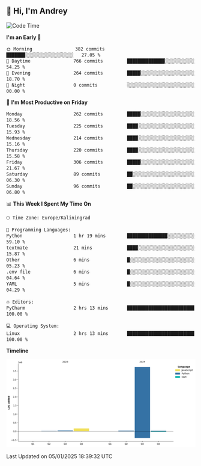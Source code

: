 ## 👋 Hi, I'm Andrey

<!--START_SECTION:waka-->
![Code Time](http://img.shields.io/badge/Code%20Time-667%20hrs%2036%20mins-blue)

**I'm an Early 🐤** 

```text
🌞 Morning                382 commits         ███████░░░░░░░░░░░░░░░░░░   27.05 % 
🌆 Daytime                766 commits         ██████████████░░░░░░░░░░░   54.25 % 
🌃 Evening                264 commits         █████░░░░░░░░░░░░░░░░░░░░   18.70 % 
🌙 Night                  0 commits           ░░░░░░░░░░░░░░░░░░░░░░░░░   00.00 % 
```
📅 **I'm Most Productive on Friday** 

```text
Monday                   262 commits         █████░░░░░░░░░░░░░░░░░░░░   18.56 % 
Tuesday                  225 commits         ████░░░░░░░░░░░░░░░░░░░░░   15.93 % 
Wednesday                214 commits         ████░░░░░░░░░░░░░░░░░░░░░   15.16 % 
Thursday                 220 commits         ████░░░░░░░░░░░░░░░░░░░░░   15.58 % 
Friday                   306 commits         █████░░░░░░░░░░░░░░░░░░░░   21.67 % 
Saturday                 89 commits          ██░░░░░░░░░░░░░░░░░░░░░░░   06.30 % 
Sunday                   96 commits          ██░░░░░░░░░░░░░░░░░░░░░░░   06.80 % 
```


📊 **This Week I Spent My Time On** 

```text
🕑︎ Time Zone: Europe/Kaliningrad

💬 Programming Languages: 
Python                   1 hr 19 mins        ███████████████░░░░░░░░░░   59.10 % 
textmate                 21 mins             ████░░░░░░░░░░░░░░░░░░░░░   15.87 % 
Other                    6 mins              █░░░░░░░░░░░░░░░░░░░░░░░░   05.23 % 
.env file                6 mins              █░░░░░░░░░░░░░░░░░░░░░░░░   04.64 % 
YAML                     5 mins              █░░░░░░░░░░░░░░░░░░░░░░░░   04.29 % 

🔥 Editors: 
PyCharm                  2 hrs 13 mins       █████████████████████████   100.00 % 

💻 Operating System: 
Linux                    2 hrs 13 mins       █████████████████████████   100.00 % 
```

**Timeline**

![Lines of Code chart](https://raw.githubusercontent.com/Mist3s/Mist3s/main/assets/bar_graph.png)


 Last Updated on 05/01/2025 18:39:32 UTC
<!--END_SECTION:waka-->

